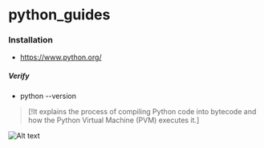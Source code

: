 # python_guides

### Installation
- https://www.python.org/
##### Verify
- python --version

> [!It explains the process of compiling Python code into bytecode and how the Python Virtual Machine (PVM) executes it.]
> 
![Alt text](https://res.cloudinary.com/dnknslaku/image/upload/v1737625833/1_c70hbo.png)
